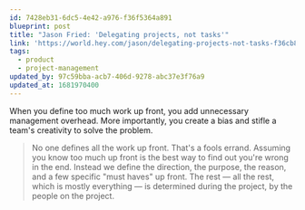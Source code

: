 ```yaml
---
id: 7428eb31-6dc5-4e42-a976-f36f5364a891
blueprint: post
title: "Jason Fried: 'Delegating projects, not tasks'"
link: 'https://world.hey.com/jason/delegating-projects-not-tasks-f36cb8bc'
tags:
  - product
  - project-management
updated_by: 97c59bba-acb7-406d-9278-abc37e3f76a9
updated_at: 1681970400
---
```

When you define too much work up front, you add unnecessary management overhead. More importantly, you create a bias and stifle a team's creativity to solve the problem.

> No one defines all the work up front. That's a fools errand. Assuming you know too much up front is the best way to find out you're wrong in the end. Instead we define the direction, the purpose, the reason, and a few specific "must haves" up front. The rest — all the rest, which is mostly everything — is determined during the project, by the people on the project.